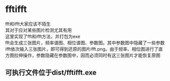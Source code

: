 # fftifft
fft和ifft大家应该不陌生<br>
其对于应对某些图片检测尤其有用<br>
这里实现了fft和ifft方法，并打包为exe<br>
fft会生成三张图片，频率谱图、相位谱图、参数图。其中参数图中隐藏了一些参数<br>
ifft依次输入三张图片，即可得到还原的图片ifft.png。由于频率、相位图进行了直方图拉伸操作，参数隐藏在参数图中，因而必须同时有这三张图片才能恢复原图<br>
## 可执行文件位于dist/fftifft.exe<br>
